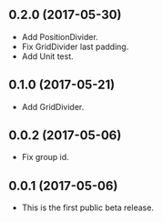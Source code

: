 
## 0.2.0 (2017-05-30)
- Add PositionDivider.
- Fix GridDivider last padding.
- Add Unit test.

## 0.1.0 (2017-05-21)
- Add GridDivider.

## 0.0.2 (2017-05-06)
- Fix group id.

## 0.0.1 (2017-05-06)
- This is the first public beta release.